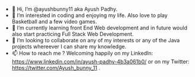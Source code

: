 - 👋 Hi, I’m @ayushbunny11 aka Ayush Padhy.
- 👀 I’m interested in coding and enjoying my life. Also love to play Basketball and a few video games.
- 🌱 I’m currently learning front End Web development and in future would also start practicing Full Stack Web Development.
- 💞️ I’m looking to collaborate on any of my interests or any of the Java projects whereever I can share my knowledge.
- 📫 How to reach me ? Welcoming happily on my LinkedIn: https://www.linkedin.com/in/ayush-padhy-4b3a061b0/ or on my Twitter: https://twitter.com/Ayush_bunny_11 .

<!---
ayushbunny11/ayushbunny11 is a ✨ special ✨ repository because its `README.md` (this file) appears on your GitHub profile.
You can click the Preview link to take a look at your changes.
--->
